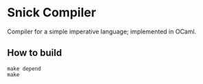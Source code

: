 # Snick Compiler
Compiler for a simple imperative language; implemented in OCaml.

## How to build
```
make depend
make
```

